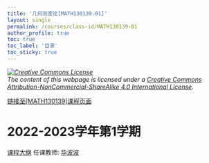 ```yaml
---
title: '几何测度论[MATH130139.01]'
layout: single
permalink: /courses/class-id/MATH130139-01
author_profile: true
toc: true
toc_label: '目录'
toc_sticky: true
---
```



<div class='notice--warning'>
	<p><i><a rel='license' href='http://creativecommons.org/licenses/by-nc-sa/4.0/'><img alt='Creative Commons License' style='border-width:0' src='https://i.creativecommons.org/l/by-nc-sa/4.0/88x31.png' /></a><br /> The content of this webpage is licensed under a <a rel='license' href='http://creativecommons.org/licenses/by-nc-sa/4.0/'>Creative Commons Attribution-NonCommercial-ShareAlike 4.0 International License</a>.</i></p>
</div>

<a href='https://fdu-math.github.io/courses/MATH130139'>链接至[MATH130139]课程页面</a>

# 2022-2023学年第1学期
<a href='https://fdu-math.github.io/courses/syllabus/MATH130139.01-2022-2023-1 (Encrypted).pdf'>课程大纲</a>
任课教师: <a href='https://fdu-math.github.io/teachers/华波波'>华波波</a>

